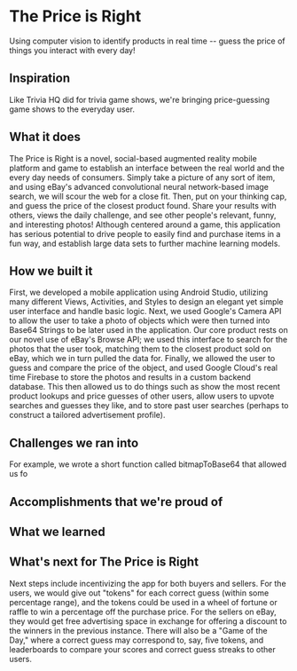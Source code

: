 # The Price is Right
Using computer vision to identify products in real time -- guess the price of things you interact with every day!

## Inspiration
Like Trivia HQ did for trivia game shows, we're bringing price-guessing game shows to the everyday user. 

## What it does
The Price is Right is a novel, social-based augmented reality mobile platform and game to establish an interface between the real world and the every day needs of consumers. Simply take a picture of any sort of item, and using eBay's advanced convolutional neural network-based image search, we will scour the web for a close fit. Then, put on your thinking cap, and guess the price of the closest product found. Share your results with others, views the daily challenge, and see other people's relevant, funny, and interesting photos! Although centered around a game, this application has serious potential to drive people to easily find and purchase items in a fun way, and establish large data sets to further machine learning models.

## How we built it
First, we developed a mobile application using Android Studio, utilizing many different Views, Activities, and Styles to design an elegant yet simple user interface and handle basic logic. Next, we used Google's Camera API to allow the user to take a photo of objects which were then turned into Base64 Strings to be later used in the application. Our core product rests on our novel use of eBay's Browse API; we used this interface to search for the photos that the user took, matching them to the closest product sold on eBay, which we in turn pulled the data for. Finally, we allowed the user to guess and compare the price of the object, and used Google Cloud's real time Firebase to store the photos and results in a custom backend database. This then allowed us to do things such as show the most recent product lookups and price guesses of other users, allow users to upvote searches and guesses they like, and to store past user searches (perhaps to construct a tailored advertisement profile).   

## Challenges we ran into
For example, we wrote a short function called bitmapToBase64 that allowed us fo

## Accomplishments that we're proud of

## What we learned

## What's next for The Price is Right
Next steps include incentivizing the app for both buyers and sellers. For the users, we would give out "tokens" for each correct guess (within some percentage range), and the tokens could be used in a wheel of fortune or raffle to win a percentage off the purchase price. For the sellers on eBay, they would get free advertising space in exchange for offering a discount to the winners in the previous instance. There will also be a "Game of the Day," where a correct guess may correspond to, say, five tokens, and leaderboards to compare your scores and correct guess streaks to other users. 
